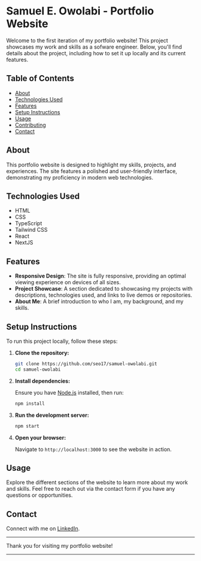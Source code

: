 # Samuel E. Owolabi - Portfolio Website

Welcome to the first iteration of my portfolio website! This project showcases my work and skills as a sofware engineer. Below, you'll find details about the project, including how to set it up locally and its current features.

## Table of Contents

- [About](#about)
- [Technologies Used](#technologies-used)
- [Features](#features)
- [Setup Instructions](#setup-instructions)
- [Usage](#usage)
- [Contributing](#contributing)
- [Contact](#contact)

## About

This portfolio website is designed to highlight my skills, projects, and experiences.
The site features a polished and user-friendly interface, demonstrating my proficiency in modern web technologies.

## Technologies Used

- HTML
- CSS
- TypeScript
- Tailwind CSS
- React
- NextJS

## Features

- **Responsive Design**: The site is fully responsive, providing an optimal viewing experience on devices of all sizes.
- **Project Showcase**: A section dedicated to showcasing my projects with descriptions, technologies used, and links to live demos or repositories.
- **About Me**: A brief introduction to who I am, my background, and my skills.

## Setup Instructions

To run this project locally, follow these steps:

1. **Clone the repository:**

   ```bash
   git clone https://github.com/seo17/samuel-owolabi.git
   cd samuel-owolabi
   ```

2. **Install dependencies:**

   Ensure you have [Node.js](https://nodejs.org/) installed, then run:

   ```bash
   npm install
   ```

3. **Run the development server:**

   ```bash
   npm start
   ```

4. **Open your browser:**

   Navigate to `http://localhost:3000` to see the website in action.

## Usage

Explore the different sections of the website to learn more about my work and skills. Feel free to reach out via the contact form if you have any questions or opportunities.

## Contact

Connect with me on [LinkedIn](https://www.linkedin.com/in/samuel-owolabi-a5243225b).

---

Thank you for visiting my portfolio website!

---
